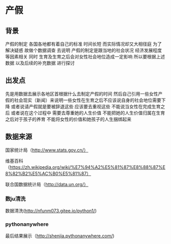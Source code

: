 # 产假
## 背景
产假的制定 各国各地都有着自己的标准 时间长短 而实际情况却又大相径庭 为了解决疑惑 故做个数据调查 去说明 产假的制定是跟当地的社会状况 经济发展程度 等因素相关 同时 生育及生育之后会对女性社会地位造成一定影响 所以要根据上述数据 以及后续的补充数据 进行探讨
## 出发点
先是用数据去展示各地区首根据什么去制定产假的时间 然后自己引用一些女性产假的社会现实（新闻）来说明一些女性在生育之后不应该说自身的社会地位需要下降 或者说请产假就是要被辞退这些 应该要去重视这些 不能说当女性在完成生育之后 或者说在这个过程中 需要去尊重她的人生价值 不能把她的人生价值归属在生育之后对于孩子的养育 不能将女性的价值和她孩子的人生捆绑起来 
## 数据来源
国家统计局（http://www.stats.gov.cn/）

维基百科（https://zh.wikipedia.org/wiki/%E7%94%A2%E5%81%87%E8%88%87%E8%82%B2%E5%AC%B0%E5%81%87）

联合国数据统计局（http://data.un.org/）
### 数ju清洗
 数据清洗(http://nfunm073.gitee.io/python1/)
### pythonanywhere

最后结果展示（http://shenjia.pythonanywhere.com/)
